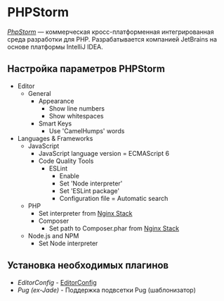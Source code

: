 # PHPStorm

[*PhpStorm*](//www.jetbrains.com/phpstorm/) — коммерческая кросс-платформенная интегрированная среда разработки для PHP. Разрабатывается компанией JetBrains на основе платформы IntelliJ IDEA.

## Настройка параметров PHPStorm

- Editor
	- General
		- Appearance
			- Show line numbers
			- Show whitespaces
		- Smart Keys
			- Use 'CamelHumps' words
- Languages & Frameworks
	- JavaScript
		- JavaScript language version = ECMAScript 6
		- Code Quality Tools
			- ESLint
				- Enable
				- Set 'Node interpreter'
				- Set 'ESLint package'
				- Configuration file = Automatic search
	- PHP
		- Set interpreter from [Nginx Stack](./3-software/3.1-local-server.md)
		- Composer
			- Set path to Composer.phar from [Nginx Stack](./3-software/3.1-local-server.md)
	- Node.js and NPM
		- Set Node interpreter


## Установка необходимых плагинов

- *EditorConfig* - [EditorConfig](./1-standards/1.5-editorconfig.md)
- *Pug (ex-Jade)* - Поддержка подвсетки Pug (шаблонизатор)
